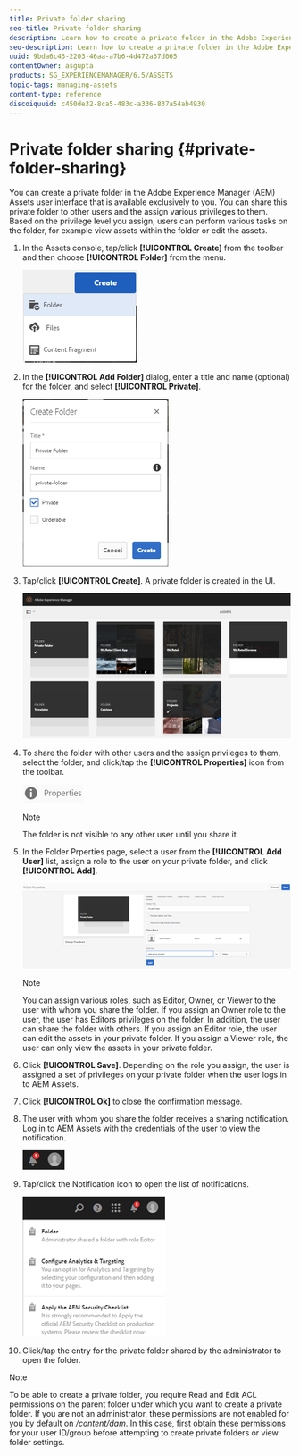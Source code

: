 ```yaml
---
title: Private folder sharing
seo-title: Private folder sharing
description: Learn how to create a private folder in the Adobe Experience Manager (AEM) Assets and share it with other users and the assign various privileges to them.
seo-description: Learn how to create a private folder in the Adobe Experience Manager (AEM) Assets and share it with other users and the assign various privileges to them.
uuid: 9bda6c43-2203-46aa-a7b6-4d472a37d065
contentOwner: asgupta
products: SG_EXPERIENCEMANAGER/6.5/ASSETS
topic-tags: managing-assets
content-type: reference
discoiquuid: c450de32-8ca5-483c-a336-837a54ab4930
---
```


# Private folder sharing {#private-folder-sharing}

You can create a private folder in the Adobe Experience Manager (AEM) Assets user interface that is available exclusively to you. You can share this private folder to other users and the assign various privileges to them. Based on the privilege level you assign, users can perform various tasks on the folder, for example view assets within the folder or edit the assets.

1. In the Assets console, tap/click **[!UICONTROL Create]** from the toolbar and then choose **[!UICONTROL Folder]** from the menu.

   ![chlimage_1-411](assets/chlimage_1-411.png)

1. In the **[!UICONTROL Add Folder]** dialog, enter a title and name (optional) for the folder, and select **[!UICONTROL Private]**.

   ![chlimage_1-412](assets/chlimage_1-412.png)

1. Tap/click **[!UICONTROL Create]**. A private folder is created in the UI.

   ![chlimage_1-413](assets/chlimage_1-413.png)

1. To share the folder with other users and the assign privileges to them, select the folder, and click/tap the **[!UICONTROL Properties]** icon from the toolbar.

   ![chlimage_1-414](assets/chlimage_1-414.png)

   >[!NOTE]
   >
   >The folder is not visible to any other user until you share it.

1. In the Folder Prperties page, select a user from the **[!UICONTROL Add User]** list, assign a role to the user on your private folder, and click **[!UICONTROL Add]**.

   ![chlimage_1-415](assets/chlimage_1-415.png)

   >[!NOTE]
   >
   >You can assign various roles, such as Editor, Owner, or Viewer to the user with whom you share the folder. If you assign an Owner role to the user, the user has Editors privileges on the folder. In addition, the user can share the folder with others. If you assign an Editor role, the user can edit the assets in your private folder. If you assign a Viewer role, the user can only view the assets in your private folder.

1. Click **[!UICONTROL Save]**. Depending on the role you assign, the user is assigned a set of privileges on your private folder when the user logs in to AEM Assets.
1. Click **[!UICONTROL Ok]** to close the confirmation message.
1. The user with whom you share the folder receives a sharing notification. Log in to AEM Assets with the credentials of the user to view the notification.

   ![chlimage_1-416](assets/chlimage_1-416.png)

1. Tap/click the Notification icon to open the list of notifications.

   ![chlimage_1-417](assets/chlimage_1-417.png)

1. Click/tap the entry for the private folder shared by the administrator to open the folder.

>[!NOTE]
>
>To be able to create a private folder, you require Read and Edit ACL permissions on the parent folder under which you want to create a private folder. If you are not an administrator, these permissions are not enabled for you by default on */content/dam*. In this case, first obtain these permissions for your user ID/group before attempting to create private folders or view folder settings.

